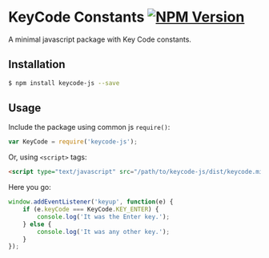 # KeyCode Constants [![NPM Version][npm-image]][npm-url]
[npm-image]: https://badge.fury.io/js/keycode-js.svg
[npm-url]: https://www.npmjs.com/package/keycode-js

A minimal javascript package with Key Code constants.

## Installation

```bash
$ npm install keycode-js --save
```
## Usage
Include the package using common js `require()`:
```javascript
var KeyCode = require('keycode-js');
```
Or, using `<script>` tags:
```html
<script type="text/javascript" src="/path/to/keycode-js/dist/keycode.min.js"></script>
```
Here you go:
```javascript
window.addEventListener('keyup', function(e) {
    if (e.keyCode === KeyCode.KEY_ENTER) {
        console.log('It was the Enter key.');
    } else {
        console.log('It was any other key.');
    }
});
```
